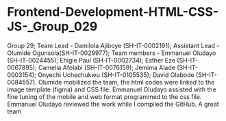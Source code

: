 # Frontend-Development-HTML-CSS-JS-_Group_029
Group 29; Team Lead - Damilola Ajiboye (SH-IT-0002191); Assistant Lead - Olumide Ogunsola(SH-IT-0029977); Team members - Emmanuel Oludayo (SH-IT-0024455); Ehigie Paul (SH-IT-0002734); Esther Eze (SH-IT-0067895); Camelia Afolabi (SH-IT-0076159); Jemima Alade (SH-IT-0003154); Onyechi Uchechukwu (SH-IT-0105535); David Olabode (SH-IT-0084557). 
Olumide mobilized the team, the html codes were linked to the image template (figma) and CSS file. Emmanuel Oludayo assisted with the fine tuning of the mobile and web format programmed to the css file. Emmanuel Oludayo reviewed the work while I compiled the GitHub. A great team
